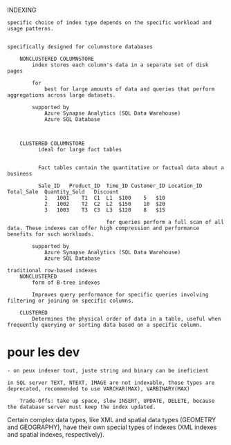
INDEXING

    specific choice of index type depends on the specific workload and usage patterns.


    specifically designed for columnstore databases
        
        NONCLUSTERED COLUMNSTORE
            index stores each column's data in a separate set of disk pages
                
            for 
                best for large amounts of data and queries that perform aggregations across large datasets.

            supported by
                Azure Synapse Analytics (SQL Data Warehouse)
                Azure SQL Database    
        
        
        
        CLUSTERED COLUMNSTORE
              ideal for large fact tables 
              
              
              Fact tables contain the quantitative or factual data about a business

              Sale_ID	Product_ID	Time_ID	Customer_ID	Location_ID	Total_Sale	Quantity_Sold	Discount
                1	1001	T1	C1	L1	$100	5	$10
                2	1002	T2	C2	L2	$150	10	$20
                3	1003	T3	C3	L3	$120	8	$15

                                    for queries perform a full scan of all data. These indexes can offer high compression and performance benefits for such workloads.
    
            supported by
                Azure Synapse Analytics (SQL Data Warehouse)
                Azure SQL Database    

    traditional row-based indexes
        NONCLUSTERED
            form of B-tree indexes

            Improves query performance for specific queries involving filtering or joining on specific columns.

        CLUSTERED
            Determines the physical order of data in a table, useful when frequently querying or sorting data based on a specific column.


# pour les dev

    - on peux indexer tout, juste string and binary can be ineficient

    in SQL server TEXT, NTEXT, IMAGE are not indexable, those types are deprecated, recommended to use VARCHAR(MAX), VARBINARY(MAX)

        Trade-Offs: take up space, slow INSERT, UPDATE, DELETE, because the database server must keep the index updated. 

Certain complex data types, like XML and spatial data types (GEOMETRY and GEOGRAPHY), have their own special types of indexes (XML indexes and spatial indexes, respectively).
